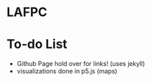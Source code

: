 # LAFPC

# To-do List
<ul>
  <li>Github Page hold over for links! (uses jekyll)</li>
  <li>visualizations done in p5.js (maps)</li>
<ul>
